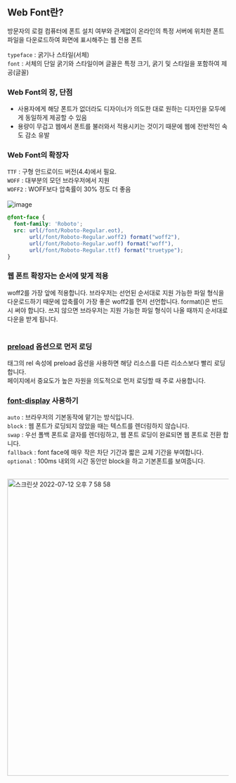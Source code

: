 ## Web Font란?

방문자의 로컬 컴퓨터에 폰트 설치 여부와 관계없이 온라인의 특정 서버에 위치한 폰트 파일을 다운로드하여 화면에 표시해주는 웹 전용 폰트

`typeface` : 굵기나 스타일(서체) <br />
`font` : 서체의 단일 굵기와 스타일이며 글꼴은 특정 크기, 굵기 및 스타일을 포함하여 제공(글꼴)

### Web Font의 장, 단점
- 사용자에게 해당 폰트가 없더라도 디자이너가 의도한 대로 원하는 디자인을 모두에게 동일하게 제공할 수 있음
- 용량이 무겁고 웹에서 폰트를 불러와서 적용시키는 것이기 때문에 웹에 전반적인 속도 감소 유발

### Web Font의 확장자
`TTF` : 구형 안드로이드 버전(4.4)에서 필요.<br />
`WOFF` : 대부분의 모던 브라우저에서 지원<br />
`WOFF2` : WOFF보다 압축률이 30% 정도 더 좋음<br /><br />
![image](https://user-images.githubusercontent.com/101608868/178479554-14f1b28c-c180-4dc4-8596-360753fcaa2f.png)
<br />

```css
@font-face {
  font-family: 'Roboto';
  src: url(/font/Roboto-Regular.eot), 
       url(/font/Roboto-Regular.woff2) format("woff2"), 
       url(/font/Roboto-Regular.woff) format("woff"),
       url(/font/Roboto-Regular.ttf) format("truetype");
}
```

### 웹 폰트 확장자는 순서에 맞게 적용

woff2를 가장 앞에 적용합니다. 브라우저는 선언된 순서대로 지원 가능한 파일 형식을 다운로드하기 때문에 압축률이 가장 좋은 woff2를 먼저 선언합니다.
format()은 반드시 써야 합니다. 쓰지 않으면 브라우저는 지원 가능한 파일 형식이 나올 때까지 순서대로 다운을 받게 됩니다.
<br /><br />

### [preload](https://developer.mozilla.org/en-US/docs/Web/HTML/Link_types/preload) 옵션으로 먼저 로딩

<link> 태그의 rel 속성에 preload 옵션을 사용하면 해당 리소스를 다른 리소스보다 빨리 로딩합니다. <br />
페이지에서 중요도가 높은 자원을 의도적으로 먼저 로딩할 때 주로 사용합니다.

### [font-display](https://developer.mozilla.org/ko/docs/Web/CSS/@font-face/font-display) 사용하기
`auto` : 브라우저의 기본동작에 맡기는 방식입니다.<br />
`block` : 웹 폰트가 로딩되지 않았을 때는 텍스트를 렌더링하지 않습니다.<br />
`swap` : 우선 폴백 폰트로 글자를 렌더링하고, 웹 폰트 로딩이 완료되면 웹 폰트로 전환 합니다.<br />
`fallback` : font face에 매우 작은 차단 기간과 짧은 교체 기간을 부여합니다.<br />
`optional` : 100ms 내외의 시간 동안만 block을 하고 기본폰트를 보여줍니다.<br /><br />

<img width="676" alt="스크린샷 2022-07-12 오후 7 58 58" src="https://user-images.githubusercontent.com/101608868/178482657-de8c9ced-07c4-4c5f-80b7-ebad740139d0.png">


